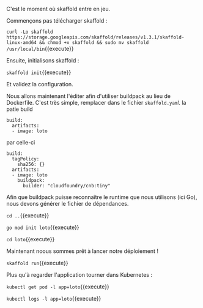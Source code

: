 C'est le moment où skaffold entre en jeu.

Commençons pas télécharger skaffold :

`curl -Lo skaffold https://storage.googleapis.com/skaffold/releases/v1.3.1/skaffold-linux-amd64 && chmod +x skaffold && sudo mv skaffold /usr/local/bin`{{execute}}

Ensuite, initialisons skaffold :

`skaffold init`{{execute}}

Et validez la configuration.

Nous allons maintenant l'éditer afin d'utiliser buildpack au lieu de Dockerfile. C'est très simple, remplacer dans le fichier `skaffold.yaml` la patie build

```
build:
  artifacts:
  - image: loto
```

par celle-ci

```
build:
  tagPolicy:
    sha256: {}
  artifacts:
  - image: loto
    buildpack:
      builder: "cloudfoundry/cnb:tiny"
```

Afin que buildpack puisse reconnaître le runtime que nous utilisons (ici Go), nous devons générer le fichier de dépendances.

`cd ..`{{execute}} 

`go mod init loto`{{execute}}

`cd loto`{{execute}}

Maintenant noous sommes prêt à lancer notre déploiement !

`skaffold run`{{execute}}

Plus qu'à regarder l'application tourner dans Kubernetes :

`kubectl get pod -l app=loto`{{execute}}

`kubectl logs -l app=loto`{{execute}}

